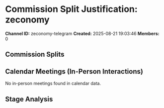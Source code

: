 # Commission Split Justification: zeconomy

**Channel ID:** zeconomy-telegram
**Created:** 2025-08-21 19:03:46
**Members:** 0

## Commission Splits


## Calendar Meetings (In-Person Interactions)

No in-person meetings found in calendar data.

## Stage Analysis

